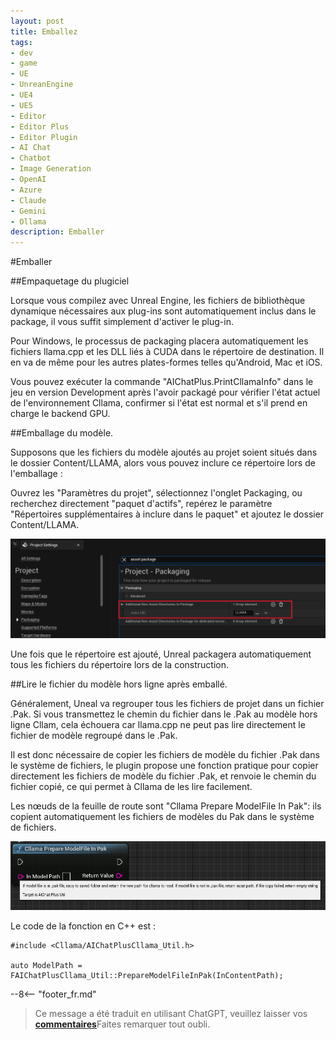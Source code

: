 ```yaml
---
layout: post
title: Emballez
tags:
- dev
- game
- UE
- UnreanEngine
- UE4
- UE5
- Editor
- Editor Plus
- Editor Plugin
- AI Chat
- Chatbot
- Image Generation
- OpenAI
- Azure
- Claude
- Gemini
- Ollama
description: Emballer
---
```


<meta property="og:title" content="UE 插件 AIChatPlus 使用说明 - Package 篇 - Get Started" />

#Emballer

##Empaquetage du plugiciel

Lorsque vous compilez avec Unreal Engine, les fichiers de bibliothèque dynamique nécessaires aux plug-ins sont automatiquement inclus dans le package, il vous suffit simplement d'activer le plug-in.

Pour Windows, le processus de packaging placera automatiquement les fichiers llama.cpp et les DLL liés à CUDA dans le répertoire de destination. Il en va de même pour les autres plates-formes telles qu'Android, Mac et iOS.

Vous pouvez exécuter la commande "AIChatPlus.PrintCllamaInfo" dans le jeu en version Development après l'avoir packagé pour vérifier l'état actuel de l'environnement Cllama, confirmer si l'état est normal et s'il prend en charge le backend GPU.

##Emballage du modèle.

Supposons que les fichiers du modèle ajoutés au projet soient situés dans le dossier Content/LLAMA, alors vous pouvez inclure ce répertoire lors de l'emballage :

Ouvrez les "Paramètres du projet", sélectionnez l'onglet Packaging, ou recherchez directement "paquet d'actifs", repérez le paramètre "Répertoires supplémentaires à inclure dans le paquet" et ajoutez le dossier Content/LLAMA.

![](assets/img/2024-ue-aichatplus/usage/package/getstarted_1.png)

Une fois que le répertoire est ajouté, Unreal packagera automatiquement tous les fichiers du répertoire lors de la construction.

##Lire le fichier du modèle hors ligne après emballé.

Généralement, Uneal va regrouper tous les fichiers de projet dans un fichier .Pak. Si vous transmettez le chemin du fichier dans le .Pak au modèle hors ligne Cllam, cela échouera car llama.cpp ne peut pas lire directement le fichier de modèle regroupé dans le .Pak.

Il est donc nécessaire de copier les fichiers de modèle du fichier .Pak dans le système de fichiers, le plugin propose une fonction pratique pour copier directement les fichiers de modèle du fichier .Pak, et renvoie le chemin du fichier copié, ce qui permet à Cllama de les lire facilement.

Les nœuds de la feuille de route sont "Cllama Prepare ModelFile In Pak": ils copient automatiquement les fichiers de modèles du Pak dans le système de fichiers.

![guide bludprint](assets/img/2024-ue-aichatplus/guide_util_4.png)

Le code de la fonction en C++ est : 

```
#include <Cllama/AIChatPlusCllama_Util.h>

auto ModelPath = FAIChatPlusCllama_Util::PrepareModelFileInPak(InContentPath);
```

--8<-- "footer_fr.md"


> Ce message a été traduit en utilisant ChatGPT, veuillez laisser vos [**commentaires**](https://github.com/disenone/wiki_blog/issues/new)Faites remarquer tout oubli. 

